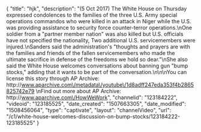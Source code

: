 {
    "title": "hjk",
    "description": "(5 Oct 2017) The White House on Thursday expressed condolences to the families of the three U.S. Army special operations commandos who were killed in an attack in Niger while the U.S. was providing assistance to security force counter-terror operations.\nOne soldier from a \"partner member nation\" was also killed but U.S. officials have not specified the nationality, Two additional U.S. servicemembers were injured.\nSanders said the administration's \"thoughts and prayers are with the families and friends of the fallen servicemembers who made the ultimate sacrifice in defense of the freedoms we hold so dear.\"\nShe also said the White House welcomes conversations about banning gun \"bump stocks,\" adding that it wants to be part of the conversation.\n\n\nYou can license this story through AP Archive: http:\/\/www.aparchive.com\/metadata\/youtube\/1d8adff247eda353f4b2865825742e79 \nFind out more about AP Archive: http:\/\/www.aparchive.com\/HowWeWork",
    "channelid": "123184222",
    "videoid": "123185525",
    "date_created": "1507663305",
    "date_modified": "1508456064",
    "type": "captivate",
    "layout": "channelVideo",
    "url": "\/c1\/white-house-welcomes-discussion-on-bump-stocks\/123184222-123185525"
}